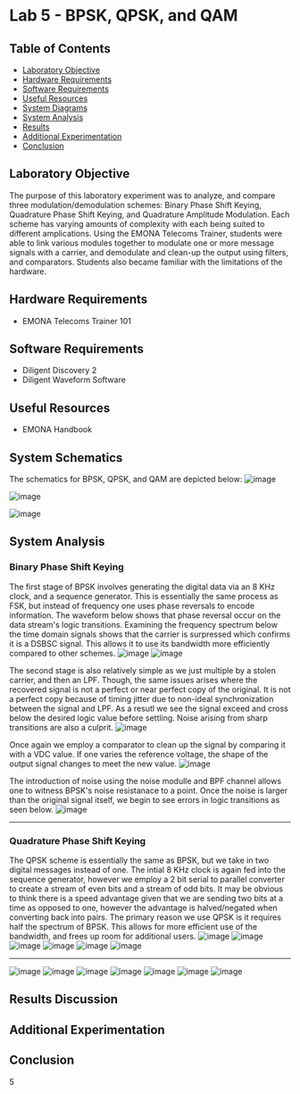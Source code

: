 # Lab 5 - BPSK, QPSK, and QAM

## Table of Contents
- [Laboratory Objective](#laboratory-objective)
- [Hardware Requirements](#hardware-requirements)
- [Software Requirements](#software-requirements)
- [Useful Resources](#useful-resources)
- [System Diagrams](#system-diagrams)
- [System Analysis](#system-analysis)
- [Results](#results)
- [Additional Experimentation](#additional-experimentation)
- [Conclusion](#conclusion)

## Laboratory Objective
The purpose of this laboratory experiment was to analyze, and compare three modulation/demodulation schemes: Binary Phase Shift Keying, Quadrature Phase Shift Keying, and Quadrature Amplitude Modulation. Each scheme has varying amounts of complexity with each being suited to different amplications. Using the EMONA Telecoms Trainer, students were able to link various modules together to modulate one or more message signals with a carrier, and demodulate and clean-up the output using filters, and comparators. Students also became familiar with the limitations of the hardware. 

## Hardware Requirements
- EMONA Telecoms Trainer 101

## Software Requirements
- Diligent Discovery 2
- Diligent Waveform Software

## Useful Resources
- EMONA Handbook

## System Schematics
The schematics for BPSK, QPSK, and QAM are depicted below:
![image](https://github.com/leoki6/Digital-Communications/blob/main/L5_BPSK_QPSK_QAM/System_Diagrams/BPSK_Diagram.png)


![image](https://github.com/leoki6/Digital-Communications/blob/main/L5_BPSK_QPSK_QAM/System_Diagrams/QPSK_Diagram.png)


![image](https://github.com/leoki6/Digital-Communications/blob/main/L5_BPSK_QPSK_QAM/System_Diagrams/QAM_Diagram.png)

## System Analysis

### Binary Phase Shift Keying
The first stage of BPSK involves generating the digital data via an 8 KHz clock, and a sequence generator. This is essentially the same process as FSK, but instead of frequency one uses phase reversals to encode information. The waveform below shows that phase reversal occur on the data stream's logic transitions. Examining the frequency spectrum below the time domain signals shows that the carrier is surpressed which confirms it is a DSBSC signal. This allows it to use its bandwidth more efficiently compared to other schemes.
![image](https://github.com/leoki6/Digital-Communications/blob/main/L5_BPSK_QPSK_QAM/Figures/A1_BPSK_Rev.png)
![image](https://github.com/leoki6/Digital-Communications/blob/main/L5_BPSK_QPSK_QAM/Figures/A2_Q2.png)

The second stage is also relatively simple as we just multiple by a stolen carrier, and then an LPF. Though, the same issues arises where the recovered signal is not a perfect or near perfect copy of the original. It is not a perfect copy because of timing jitter due to non-ideal synchronization between the signal and LPF. As a resutl we see the signal exceed and cross below the desired logic value before settling. Noise arising from sharp transitions are also a culprit.
![image](https://github.com/leoki6/Digital-Communications/blob/main/L5_BPSK_QPSK_QAM/Figures/A3_Ripple_Out.png)

Once again we employ a comparator to clean up the signal by comparing it with a VDC value. If one varies the reference voltage, the shape of the output signal changes to meet the new value.
![image](https://github.com/leoki6/Digital-Communications/blob/main/L5_BPSK_QPSK_QAM/Figures/A4_Comparator.png)

The introduction of noise using the noise modulle and BPF channel allows one to witness BPSK's noise resistanace to a point. Once the noise is larger than the original signal itself, we begin to see errors in logic transitions as seen below.
![image](https://github.com/leoki6/Digital-Communications/blob/main/L5_BPSK_QPSK_QAM/Figures/A5_Noise_0dB.png)

______________________________________________________________________________________________________________________________________________________________________________

### Quadrature Phase Shift Keying
The QPSK scheme is essentially the same as BPSK, but we take in two digital messages instead of one. The intial 8 KHz clock is again fed into the sequence generator, however we employ a 2 bit serial to parallel converter to create a stream of even bits and a stream of odd bits. It may be obvious to think there is a speed advantage given that we are sending two bits at a time as opposed to one, however the advantage is halved/negated when converting back into pairs. The primary reason we use QPSK is it requires half the spectrum of BPSK. This allows for more efficient use of the bandwidth, and frees up room for additional users.
![image](https://github.com/leoki6/Digital-Communications/blob/main/L5_BPSK_QPSK_QAM/Figures/B1_QPSK_Even_Odd.png)
![image](https://github.com/leoki6/Digital-Communications/blob/main/L5_BPSK_QPSK_QAM/Figures/B2_Init_Output.png)
![image](https://github.com/leoki6/Digital-Communications/blob/main/L5_BPSK_QPSK_QAM/Figures/B3_Close_X1.png)
![image](https://github.com/leoki6/Digital-Communications/blob/main/L5_BPSK_QPSK_QAM/Figures/B4_Close_Y1.png)
![image](https://github.com/leoki6/Digital-Communications/blob/main/L5_BPSK_QPSK_QAM/Figures/B5_Comp_X1.png)
![image](https://github.com/leoki6/Digital-Communications/blob/main/L5_BPSK_QPSK_QAM/Figures/B6_Comp_X2.png)

______________________________________________________________________________________________________________________________________________________________________________

![image](https://github.com/leoki6/Digital-Communications/blob/main/L5_BPSK_QPSK_QAM/Figures/C1_QAM_QCH.png)
![image](https://github.com/leoki6/Digital-Communications/blob/main/L5_BPSK_QPSK_QAM/Figures/C2_QAM_ICH.png)
![image](https://github.com/leoki6/Digital-Communications/blob/main/L5_BPSK_QPSK_QAM/Figures/C3_IQ_Sum.png)
![image](https://github.com/leoki6/Digital-Communications/blob/main/L5_BPSK_QPSK_QAM/Figures/C4_Recov_Inc.png)
![image](https://github.com/leoki6/Digital-Communications/blob/main/L5_BPSK_QPSK_QAM/Figures/C5_M1_Recov.png)
![image](https://github.com/leoki6/Digital-Communications/blob/main/L5_BPSK_QPSK_QAM/Figures/C7_M1_NO_Full_RJ.png)
![image](https://github.com/leoki6/Digital-Communications/blob/main/L5_BPSK_QPSK_QAM/Figures/C6_M2_NO_Full_RJ.png)
## Results Discussion


## Additional Experimentation


## Conclusion



5
